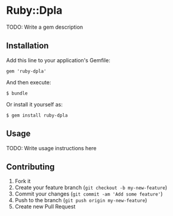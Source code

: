 # Ruby::Dpla

TODO: Write a gem description

## Installation

Add this line to your application's Gemfile:

    gem 'ruby-dpla'

And then execute:

    $ bundle

Or install it yourself as:

    $ gem install ruby-dpla

## Usage

TODO: Write usage instructions here

## Contributing

1. Fork it
2. Create your feature branch (`git checkout -b my-new-feature`)
3. Commit your changes (`git commit -am 'Add some feature'`)
4. Push to the branch (`git push origin my-new-feature`)
5. Create new Pull Request
